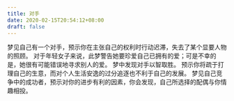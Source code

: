 ```yaml
---
title: 对手
date: 2020-02-15T20:54:12+08:00
draft: false
---
```


梦见自己有一个对手，预示你在主张自己的权利时行动迟滞，失去了某个显要人物的照顾。
对于年轻女子来说，此梦警告她要珍爱自己已拥有的爱；可是不幸的是，她很有可能错误地寻求别人的爱。
梦中发现对手以智取胜。
预示你将疏于打理自己的生意，而对个人生活安逸的过分追逐也不利于自己的发展。
梦见自己竞争中的成功者，预示对你的进步有利的因素，你会发现，自己所选择的配偶与你情趣相投。
